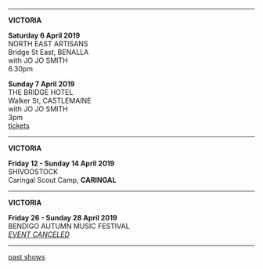 * * * * * 

**VICTORIA**    

**Saturday 6 April 2019**  
NORTH EAST ARTISANS       
Bridge St East, BENALLA        
with JO JO SMITH  
6.30pm  

**Sunday 7 April 2019**  
THE BRIDGE HOTEL      
Walker St, CASTLEMAINE        
with JO JO SMITH  
3pm  
[tickets](https://thebridgehotel.oztix.com.au/outlet/event/10815e50-e816-4e15-b386-ddde4cdbffb5)          

* * * * * 

**VICTORIA**    

**Friday 12 - Sunday 14 April 2019**  
SHIVOOSTOCK  
Caringal Scout Camp, **CARINGAL**     
    
* * * * * 

**VICTORIA**    

**Friday 26 - Sunday 28 April 2019**  
BENDIGO AUTUMN MUSIC FESTIVAL  
[*EVENT CANCELED*](http://www.bendigoautumnmusic.com)  
    
* * * * *  
 
[past shows](?p=shows/archive/)
